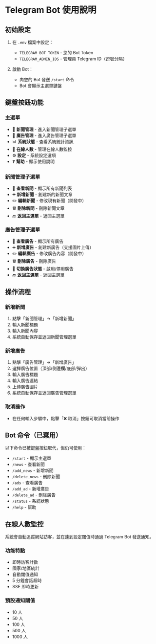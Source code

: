 # Telegram Bot 使用說明

## 初始設定
1. 在 `.env` 檔案中設定：
   - `TELEGRAM_BOT_TOKEN` - 您的 Bot Token
   - `TELEGRAM_ADMIN_IDS` - 管理員 Telegram ID（逗號分隔）

2. 啟動 Bot：
   - 向您的 Bot 發送 `/start` 命令
   - Bot 會顯示主選單鍵盤

## 鍵盤按鈕功能

### 主選單
- 📰 **新聞管理** - 進入新聞管理子選單
- 📢 **廣告管理** - 進入廣告管理子選單
- 📊 **系統狀態** - 查看系統統計資訊
- 👥 **在線人數** - 管理在線人數監控
- ⚙️ **設定** - 系統設定選項
- ❓ **幫助** - 顯示使用說明

### 新聞管理子選單
- 📰 **查看新聞** - 顯示所有新聞列表
- ➕ **新增新聞** - 創建新的新聞文章
- ✏️ **編輯新聞** - 修改現有新聞（開發中）
- 🗑️ **刪除新聞** - 刪除新聞文章
- 🔙 **返回主選單** - 返回主選單

### 廣告管理子選單
- 📢 **查看廣告** - 顯示所有廣告
- ➕ **新增廣告** - 創建新廣告（支援圖片上傳）
- ✏️ **編輯廣告** - 修改廣告內容（開發中）
- 🗑️ **刪除廣告** - 刪除廣告
- 🔄 **切換廣告狀態** - 啟用/停用廣告
- 🔙 **返回主選單** - 返回主選單

## 操作流程

### 新增新聞
1. 點擊「新聞管理」→「新增新聞」
2. 輸入新聞標題
3. 輸入新聞內容
4. 系統自動保存並返回新聞管理選單

### 新增廣告
1. 點擊「廣告管理」→「新增廣告」
2. 選擇廣告位置（頂部/側邊欄/底部/彈出）
3. 輸入廣告標題
4. 輸入廣告連結
5. 上傳廣告圖片
6. 系統自動保存並返回廣告管理選單

### 取消操作
- 在任何輸入步驟中，點擊「❌ 取消」按鈕可取消當前操作

## Bot 命令（已棄用）
以下命令已被鍵盤按鈕取代，但仍可使用：
- `/start` - 顯示主選單
- `/news` - 查看新聞
- `/add_news` - 新增新聞
- `/delete_news` - 刪除新聞
- `/ads` - 查看廣告
- `/add_ad` - 新增廣告
- `/delete_ad` - 刪除廣告
- `/status` - 系統狀態
- `/help` - 幫助

## 在線人數監控

系統會自動追蹤網站訪客，並在達到設定閾值時通過 Telegram Bot 發送通知。

### 功能特點
- 即時訪客計數
- 國家/地區統計
- 自動閾值通知
- 5 分鐘會話超時
- SSE 即時更新

### 預設通知閾值
- 10 人
- 50 人
- 100 人
- 500 人
- 1000 人 
